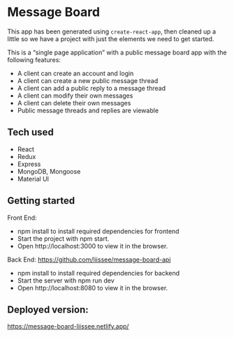 # Message Board 

This app has been generated using `create-react-app`, then cleaned up a little so we have a project with just the elements we need to get started.

This is a “single page application” with a public message board app with the following features:  

- A client can create an account and login 
- A client can create a new public message thread  
- A client can add a public reply to a message thread  
- A client can modify their own messages  
- A client can delete their own messages  
- Public message threads and replies are viewable  


## Tech used
- React
- Redux
- Express
- MongoDB, Mongoose
- Material UI

## Getting started

Front End:
- npm install to install required dependencies for frontend
- Start the project with npm start. 
- Open http://localhost:3000 to view it in the browser.

Back End: https://github.com/liissee/message-board-api 
- npm install to install required dependencies for backend
- Start the server with npm run dev
- Open http://localhost:8080 to view it in the browser.

## Deployed version:
https://message-board-liissee.netlify.app/
